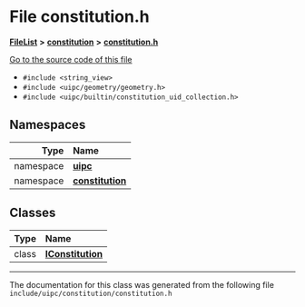 

# File constitution.h



[**FileList**](files.md) **>** [**constitution**](dir_e6404e629433dfdedefe8b8f43f6234d.md) **>** [**constitution.h**](constitution_8h.md)

[Go to the source code of this file](constitution_8h_source.md)



* `#include <string_view>`
* `#include <uipc/geometry/geometry.h>`
* `#include <uipc/builtin/constitution_uid_collection.h>`













## Namespaces

| Type | Name |
| ---: | :--- |
| namespace | [**uipc**](namespaceuipc.md) <br> |
| namespace | [**constitution**](namespaceuipc_1_1constitution.md) <br> |


## Classes

| Type | Name |
| ---: | :--- |
| class | [**IConstitution**](classuipc_1_1constitution_1_1_i_constitution.md) <br> |



















































------------------------------
The documentation for this class was generated from the following file `include/uipc/constitution/constitution.h`

